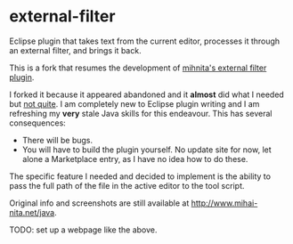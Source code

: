 external-filter
===============

Eclipse plugin that takes text from the current editor, processes it through an external filter, and brings it back.

This is a fork that resumes the development of <a href="https://github.com/mihnita/external-filter">mihnita's external filter plugin</a>.

I forked it because it appeared abandoned and it **almost** did what I needed but <a href="https://github.com/mihnita/external-filter/issues/5">not quite</a>. I am completely new to Eclipse plugin writing and I am refreshing my **very** stale Java skills for this endeavour. This has several consequences:

* There will be bugs.
* You will have to build the plugin yourself. No update site for now, let alone a Marketplace entry, as I have no idea how to do these.

The specific feature I needed and decided to implement is the ability to pass the full path of the file in the active editor to the tool script.

Original info and screenshots are still available at <a href="http://www.mihai-nita.net/java">http://www.mihai-nita.net/java</a>.

TODO: set up a webpage like the above.
